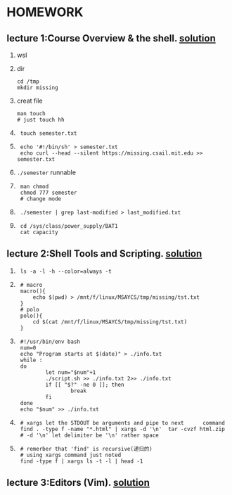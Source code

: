 # HOMEWORK

## lecture 1:Course Overview & the shell. [solution](https://missing.csail.mit.edu/2020/course-shell/)

1. wsl
2. dir

    ```shell
    cd /tmp
    mkdir missing
    ```

3. creat file

    ```shell
    man touch
    # just touch hh
    ```

4. ```shell
    touch semester.txt
    ```

5. ```shell
    echo '#!/bin/sh' > semester.txt
    echo curl --head --silent https://missing.csail.mit.edu >> semester.txt
    ```

6. ```./semester``` runnable

7. ```shell
    man chmod
    chmod 777 semester
    # change mode
   ```

8. ```shell
    ./semester | grep last-modified > last_modified.txt
    ```

9. ```shell
    cd /sys/class/power_supply/BAT1
    cat capacity
    ```

## lecture 2:Shell Tools and Scripting. [solution](https://missing-semester-cn.github.io/missing-notes-and-solutions/2020/solutions/shell-tools-solution/)

1. ```shell
    ls -a -l -h --color=always -t
    ```

2. ```shell
    # macro
    macro(){
        echo $(pwd) > /mnt/f/linux/MSAYCS/tmp/missing/tst.txt
    }
    # polo
    polo(){
        cd $(cat /mnt/f/linux/MSAYCS/tmp/missing/tst.txt)
    }
    ```

3. ```shell
    #!/usr/bin/env bash
    num=0
    echo "Program starts at $(date)" > ./info.txt
    while :
    do
            let num="$num"+1
            ./script.sh >> ./info.txt 2>> ./info.txt
            if [[ "$?" -ne 0 ]]; then
                    break
            fi
    done
    echo "$num" >> ./info.txt
    ```

4. ```shell
    # xargs let the STDOUT be arguments and pipe to next      command
    find . -type f -name "*.html" | xargs -d '\n'  tar -cvzf html.zip
    # -d '\n' let delimiter be '\n' rather space
    ```

5. ```shell
    # remerber that 'find' is recursive(递归的)
    # using xargs command just noted
    find -type f | xargs ls -t -l | head -1    
    ```

## lecture 3:Editors (Vim). [solution](https://missing-semester-cn.github.io/missing-notes-and-solutions/2020/solutions/shell-tools-solution/)
